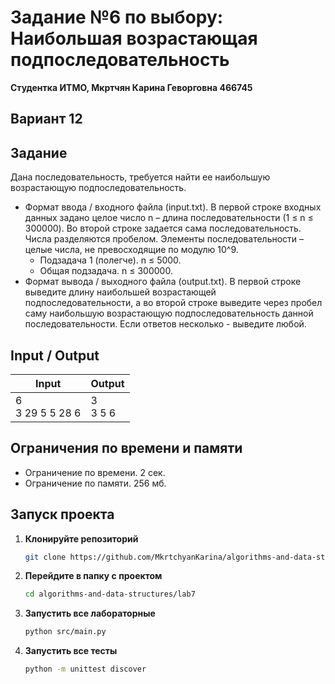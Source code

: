 # Задание №6 по выбору: Наибольшая возрастающая подпоследовательность
**Студентка ИТМО,  Мкртчян Карина Геворговна  466745**  

## Вариант 12

## Задание 
Дана последовательность, требуется найти ее наибольшую возрастающую подпоследовательность.
- Формат ввода / входного файла (input.txt). В первой строке входных
данных задано целое число n – длина последовательности (1 ≤ n ≤ 300000).
Во второй строке задается сама последовательность. Числа разделяются
пробелом. Элементы последовательности – целые числа, не превосходящие по модулю
10^9.
  - Подзадача 1 (полегче). n ≤ 5000. 
  - Общая подзадача. n ≤ 300000.
- Формат вывода / выходного файла (output.txt). В первой строке выведите длину наибольшей возрастающей подпоследовательности, а во второй
строке выведите через пробел саму наибольшую возрастающую подпоследовательность данной последовательности. Если ответов несколько - выведите
любой.

## Input / Output 

| Input                 | Output        |
|-----------------------|---------------|
| 6 <br/> 3 29 5 5 28 6 | 3 <br/> 3 5 6 |
## Ограничения по времени и памяти

- Ограничение по времени. 2 сек.
- Ограничение по памяти. 256 мб.


## Запуск проекта
1. **Клонируйте репозиторий**
   ```bash
   git clone https://github.com/MkrtchyanKarina/algorithms-and-data-structures.git
   ```
2. **Перейдите в папку с проектом**
   ```bash
   cd algorithms-and-data-structures/lab7
   ```
3. **Запустить все лабораторные**
    ```bash
   python src/main.py
   ```
4. **Запустить все тесты**
    ```bash
   python -m unittest discover
   ```